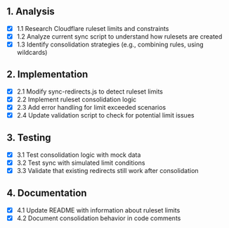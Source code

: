 ## 1. Analysis
- [x] 1.1 Research Cloudflare ruleset limits and constraints
- [x] 1.2 Analyze current sync script to understand how rulesets are created
- [x] 1.3 Identify consolidation strategies (e.g., combining rules, using wildcards)

## 2. Implementation
- [x] 2.1 Modify sync-redirects.js to detect ruleset limits
- [x] 2.2 Implement ruleset consolidation logic
- [x] 2.3 Add error handling for limit exceeded scenarios
- [x] 2.4 Update validation script to check for potential limit issues

## 3. Testing
- [x] 3.1 Test consolidation logic with mock data
- [x] 3.2 Test sync with simulated limit conditions
- [x] 3.3 Validate that existing redirects still work after consolidation

## 4. Documentation
- [x] 4.1 Update README with information about ruleset limits
- [x] 4.2 Document consolidation behavior in code comments